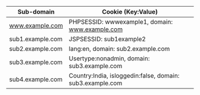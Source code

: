 | Sub-domain  | Cookie (Key:Value)  |
| ------------- | ------------- |
| www.example.com| PHPSESSID: wwwexample1, domain: www.example.com |  
| sub1.example.com | JSPSESSID: sub1example2 |
| sub2.example.com | lang:en, domain: sub2.example.com |
| sub3.example.com | Usertype:nonadmin, domain: sub3.example.com |    
| sub4.example.com | Country:India, isloggedin:false, domain: sub3.example.com |  
